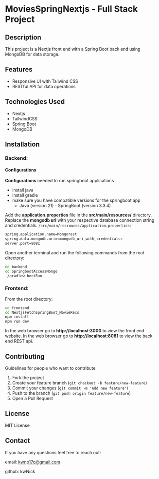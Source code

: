 # MoviesSpringNextjs - Full Stack Project

## Description
This project is a Nextjs front end with a Spring Boot back end using MongoDB for data storage.

## Features
- Responsive UI with Tailwind CSS
- RESTful API for data operations

## Technologies Used
- Nextjs
- TailwindCSS
- Spring Boot
- MongoDB

## Installation

### Backend:

#### Configurations

**Configurations** needed to run springboot applications
- install java
- install gradle
- make sure you have compatible versions for the springboot app
    - Java (version 21)     - SpringBoot (version 3.3.4)

Add the **application.properties** file in the **src/main/resources/** directory.
Replace the **mongodb uri** with your respective database connection string and credentials.
``/src/main/resrouces/application.properties: ``
```bash
spring.application.name=Mongorest
spring.data.mongodb.uri=<mongodb_uri_with_credentials>
server.port=8081
```

Open another terminal and run the following commands from the root directory:

```bash
cd backend
cd SpringbootAccessMongo
./gradlew bootRun
```

### Frontend:

From the root directory:

```bash
cd frontend
cd NextjsFetchSpringBoot_MovieRecs
npm install
npm run dev
```

In the web browser go to **http://localhost:3000** to view the front end website.
In the web browser go to **http://localhost:8081** to view the back end REST api.

## Contributing
Guidelines for people who want to contribute
1. Fork the project
2. Create your feature branch (``git checkout -b feature/new-feature``)
3. Commit your changes (``git commit -m 'Add new feature'``)
4. Push to the branch (``git push origin feature/new-feature``)
5. Open a Pull Request

## License
MIT License

## Contact
If you have any questions feel free to reach out:

email: kwnp17c@gmail.com

github: kwNick